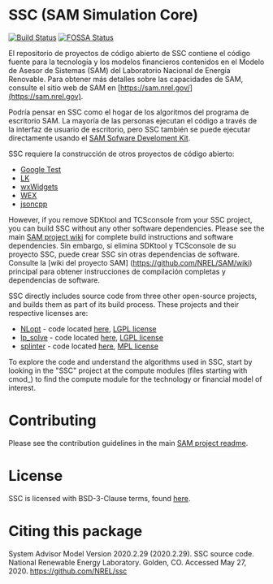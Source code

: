 # SSC (SAM Simulation Core)
[![Build Status](https://travis-ci.com/NREL/ssc.svg?branch=develop)](https://travis-ci.com/NREL/ssc)
[![FOSSA Status](https://app.fossa.io/api/projects/git%2Bgithub.com%2FNREL%2Fssc.svg?type=shield)](https://app.fossa.io/projects/git%2Bgithub.com%2FNREL%2Fssc?ref=badge_shield)

El repositorio de proyectos de código abierto de SSC contiene el código fuente para la tecnología y los modelos financieros contenidos en el Modelo de Asesor de Sistemas (SAM) del Laboratorio Nacional de Energía Renovable. Para obtener más detalles sobre las capacidades de SAM, consulte el sitio web de SAM en [https://sam.nrel.gov/](https://sam.nrel.gov).

Podría pensar en SSC como el hogar de los algoritmos del programa de escritorio SAM. La mayoría de las personas ejecutan el código a través de la interfaz de usuario de escritorio, pero SSC también se puede ejecutar directamente usando el [SAM Sofware Develoment Kit](https://sam.nrel.gov/sdk).

SSC requiere la construcción de otros proyectos de código abierto:

- [Google Test](https://github.com/google/googletest)
- [LK](https://github.com/nrel/lk)
- [wxWidgets](https://www.wxwidgets.org/)
- [WEX](https://github.com/nrel/wex)
- [jsoncpp](https://github.com/open-source-parsers/jsoncpp)

However, if you remove SDKtool and TCSconsole from your SSC project, you can build SSC without any other software dependencies. Please see the main [SAM project wiki](https://github.com/NREL/SAM/wiki) for complete build instructions and software dependencies.
Sin embargo, si elimina SDKtool y TCSconsole de su proyecto SSC, puede crear SSC sin otras dependencias de software. Consulte la [wiki del proyecto SAM] (https://github.com/NREL/SAM/wiki)  principal para obtener instrucciones de compilación completas y dependencias de software.

SSC directly includes source code from three other open-source projects, and builds them as part of its build process.  These projects and their respective licenses are:
- [NLopt](https://nlopt.readthedocs.io/en/latest/) - code located [here](https://github.com/NREL/ssc/tree/develop/nlopt), [LGPL license](https://nlopt.readthedocs.io/en/latest/NLopt_License_and_Copyright/)
- [lp_solve](http://lpsolve.sourceforge.net/5.5/) - code located [here](https://github.com/NREL/ssc/tree/develop/lpsolve), [LGPL license](https://www.gnu.org/licenses/old-licenses/lgpl-2.1.en.html)
- [splinter](https://github.com/bgrimstad/splinter) - code located [here](https://github.com/NREL/ssc/tree/develop/splinter), [MPL license](https://github.com/bgrimstad/splinter/blob/master/LICENSE)


To explore the code and understand the algorithms used in SSC, start by looking in the "SSC" project at the compute modules (files starting with cmod_) to find the compute module for the technology or financial model of interest.

# Contributing

Please see the contribution guidelines in the main [SAM project readme](https://github.com/NREL/SAM/blob/develop/README.md).

# License

SSC is licensed with BSD-3-Clause terms, found [here](https://github.com/NREL/SAM/blob/develop/LICENSE).

# Citing this package

System Advisor Model Version 2020.2.29 (2020.2.29). SSC source code. National Renewable Energy Laboratory. Golden, CO. Accessed May 27, 2020. https://github.com/NREL/ssc
